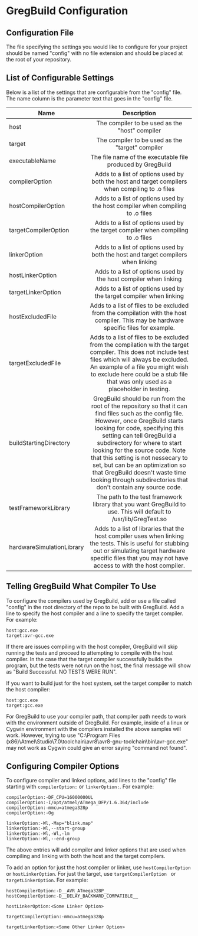 # GregBuild Configuration

## Configuration File

The file specifying the settings you would like to configure for your project
should be named "config" with no file extension and should be placed at the root
of your repository.

## List of Configurable Settings

Below is a list of the settings that are configurable from the "config" file.
The name column is the parameter text that goes in the "config" file.


| Name   |      Description      |
|----------|:-------------:|
| host |  The compiler to be used as the "host" compiler |
| target |    The compiler to be used as the "target" compiler   |
| executableName | The file name of the executable file produced by GregBuild|
| compilerOption | Adds to a list of options used by both the host and target compilers when compiling to .o files|
| hostCompilerOption | Adds to a list of options used by the host compiler when compiling to .o files|
| targetCompilerOption | Adds to a list of options used by the target compiler when compiling to .o files|
| linkerOption | Adds to a list of options used by both the host and target compilers when linking |
| hostLinkerOption | Adds to a list of options used by the host compiler when linking |
| targetLinkerOption | Adds to a list of options used by the target compiler when linking |
| hostExcludedFile | Adds to a list of files to be excluded from the compilation with the host compiler. This may be hardware specific files for example.|
| targetExcludedFile | Adds to a list of files to be excluded from the compilation with the target compiler. This does not include test files which will always be excluded. An example of a file you might wish to exclude here could be a stub file that was only used as a placeholder in testing. |
| buildStartingDirectory | GregBuild should be run from the root of the repository so that it can find files such as the config file. However, once GregBuild starts looking for code, specifying this setting can tell GregBuild a subdirectory for where to start looking for the source code. Note that this setting is not nessecary to set, but can be an optimization so that GregBuild doesn't waste time looking through subdirectories that don't contain any source code. |
| testFrameworkLibrary | The path to the test framework library that you want GregBuild to use. This will default to /usr/lib/GregTest.so |
| hardwareSimulationLibrary | Adds to a list of libraries that the host compiler uses when linking the tests. This is useful for stubbing out or simulating target hardware specific files that you may not have access to with the host compiler. |


## Telling GregBuild What Compiler To Use

To configure the compilers used by GregBuild, add or use a file called "config" in
the root directory of the repo to be built with GregBuild. Add a line to specify the
host compiler and a line to specify the target compiler. For example:

```
host:gcc.exe
target:avr-gcc.exe
```

If there are issues compiling with the host compiler, GregBuild will skip running the tests and proceed to attempting to compile with the host compiler. In the case that
the target compiler successfully builds the program, but the tests were not run on
the host, the final message will show as "Build Successful. NO TESTS WERE RUN".

If you want to build just for the host system, set the target compiler to match
the host compiler:

```
host:gcc.exe
target:gcc.exe
```

For GregBuild to use your compiler path, that compiler path needs to work with the environment outside of GregBuild. For example, inside of a linux or Cygwin environment with the compilers installed the above samples will work. However, trying to use "C:\Program Files (x86)\Atmel\Studio\7.0\toolchain\avr8\avr8-gnu-toolchain\bin\avr-gcc.exe" may not work as Cygwin could give an error saying "command not found".


## Configuring Compiler Options

To configure compiler and linked options, add lines to the "config" file starting with 
`compilerOption:` or `linkerOption:`. For example:

```
compilerOption:-DF_CPU=16000000UL
compilerOption:-I/opt/atmel/ATmega_DFP/1.6.364/include
compilerOption:-mmcu=atmega328p
compilerOption:-Og

linkerOption:-Wl,-Map="blink.map"
linkerOption:-Wl,--start-group
linkerOption:-Wl,-Wl,-lm
linkerOption:-Wl,--end-group
```

The above entries will add compiler and linker options that are used when compiling
and linking with both the host and the target compilers. 

To add an option
for just the host compiler or linker, use `hostCompilerOption` or `hostLinkerOption`.
For just the target, use `targetCompilerOption ` or `targetLinkerOption`. For example:

```
hostCompilerOption:-D__AVR_ATmega328P__
hostCompilerOption:-D__DELAY_BACKWARD_COMPATIBLE__

hostLinkerOption:<Some Linker Option>

targetCompilerOption:-mmcu=atmega328p

targetLinkerOption:<Some Other Linker Option>
```